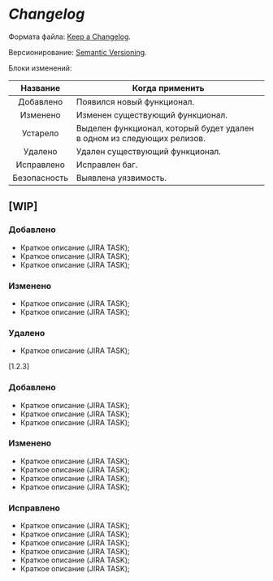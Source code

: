 # _Changelog_

Формата файла: [Keep a Changelog](https://keepachangelog.com/ru/1.0.0/).

Версионирование: [Semantic Versioning](https://semver.org/lang/ru/).

Блоки изменений:

|    Название    | Когда применить                                                        |
|:--------------:|------------------------------------------------------------------------|
|   Добавлено    | Появился новый функционал.                                             |
|    Изменено    | Изменен существующий функционал.                                       |
|    Устарело    | Выделен функционал, который будет удален в одном из следующих релизов. |
|    Удалено     | Удален существующий функционал.                                        |
|   Исправлено   | Исправлен баг.                                                         |
|  Безопасность  | Выявлена уязвимость.                                                   |

## [WIP]

### Добавлено

- Краткое описание (JIRA TASK);
- Краткое описание (JIRA TASK);
- Краткое описание (JIRA TASK);

### Изменено

- Краткое описание (JIRA TASK);
- Краткое описание (JIRA TASK);

### Удалено

- Краткое описание (JIRA TASK);

[1.2.3]

### Добавлено

- Краткое описание (JIRA TASK);
- Краткое описание (JIRA TASK);
- Краткое описание (JIRA TASK);

### Изменено

- Краткое описание (JIRA TASK);
- Краткое описание (JIRA TASK);
- Краткое описание (JIRA TASK);
- Краткое описание (JIRA TASK);

### Исправлено

- Краткое описание (JIRA TASK);
- Краткое описание (JIRA TASK);
- Краткое описание (JIRA TASK);
- Краткое описание (JIRA TASK);
- Краткое описание (JIRA TASK);
- Краткое описание (JIRA TASK);

